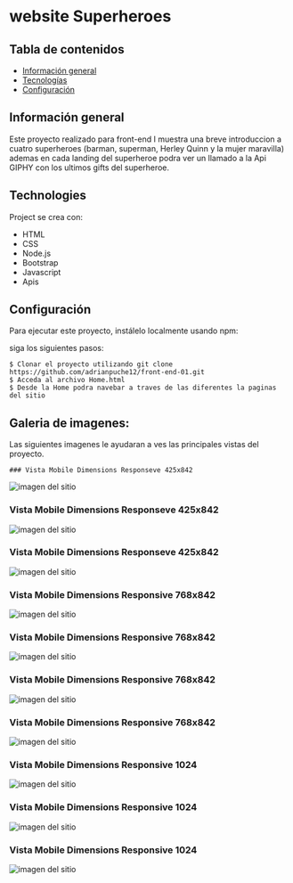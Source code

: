 # website Superheroes


## Tabla de contenidos 
* [Información general](#información-general) 
* [Tecnologías](#tecnologías) 
* [Configuración](#configuración) 

## Información general 

Este proyecto realizado para front-end I muestra una breve introduccion a cuatro superheroes (barman, superman, Herley Quinn y la mujer maravilla) ademas en cada landing del superheroe podra ver un llamado a la Api  GIPHY con los ultimos gifts del superheroe.
	
## Technologies 
Project se crea con: 

* HTML
* CSS
* Node.js
* Bootstrap
* Javascript
* Apis 
	
## Configuración 
Para ejecutar este proyecto, instálelo localmente usando npm: 


siga los siguientes pasos:

``` 
$ Clonar el proyecto utilizando git clone https://github.com/adrianpuche12/front-end-01.git
$ Acceda al archivo Home.html
$ Desde la Home podra navebar a traves de las diferentes la paginas del sitio

```

## Galeria de imagenes:

Las siguientes imagenes le ayudaran a ves las principales vistas del proyecto.

```
### Vista Mobile Dimensions Responseve 425x842

```
![imagen del sitio](https://github.com/adrianpuche12/front-end-01/blob/master/root/images-readme/Dimensions-Responsive-425x842-(3).png)


### Vista Mobile Dimensions Responseve 425x842
![imagen del sitio](https://github.com/adrianpuche12/front-end-01/blob/master/root/images-readme/Dimensions-Responseve-425x842.png)


### Vista Mobile Dimensions Responseve 425x842
![imagen del sitio](https://github.com/adrianpuche12/front-end-01/blob/master/root/images-readme/Dimensions-Responsive-425x842.png)


### Vista Mobile Dimensions Responsive 768x842
![imagen del sitio](https://github.com/adrianpuche12/front-end-01/blob/master/root/images-readme/Dimensions-Responsive-768x842-(2).png)


### Vista Mobile Dimensions Responsive 768x842
![imagen del sitio](https://github.com/adrianpuche12/front-end-01/blob/master/root/images-readme/Dimensions-Responsive-768x842-(3).png)


### Vista Mobile Dimensions Responsive 768x842
![imagen del sitio](https://github.com/adrianpuche12/front-end-01/blob/master/root/images-readme/Dimensions-Responsive-768x842-(4).png)


### Vista Mobile Dimensions Responsive 768x842
![imagen del sitio](https://github.com/adrianpuche12/front-end-01/blob/master/root/images-readme/Dimensions-Responsive-768x842.png)


### Vista Mobile Dimensions Responsive 1024
![imagen del sitio](https://github.com/adrianpuche12/front-end-01/blob/master/root/images-readme/Dimensions-Responsive-1024-(2).png)


### Vista Mobile Dimensions Responsive 1024
![imagen del sitio](https://github.com/adrianpuche12/front-end-01/blob/master/root/images-readme/Dimensions-Responsive-1024-(3).png)


### Vista Mobile Dimensions Responsive 1024
![imagen del sitio](https://github.com/adrianpuche12/front-end-01/blob/master/root/images-readme/Dimensions-Responsive-1024.png)